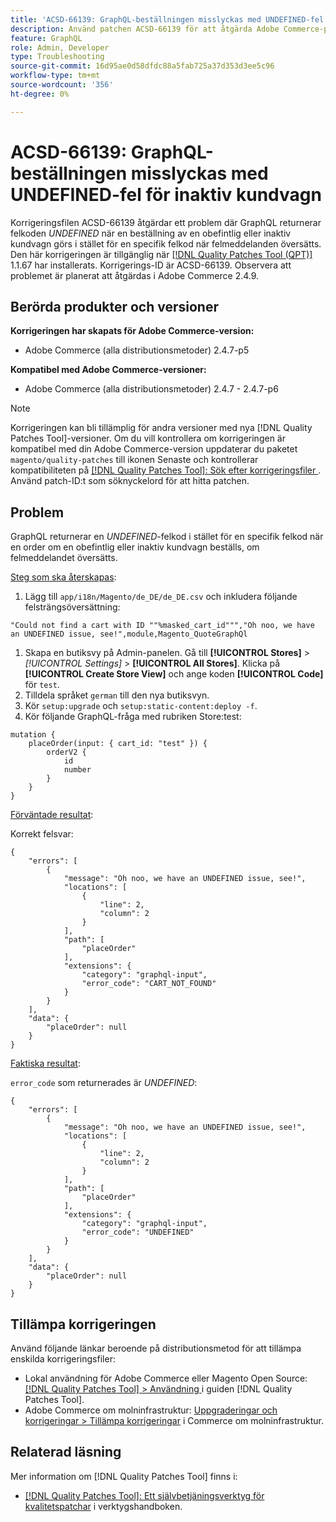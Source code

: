 ```yaml
---
title: 'ACSD-66139: GraphQL-beställningen misslyckas med UNDEFINED-fel för inaktiv kundvagn'
description: Använd patchen ACSD-66139 för att åtgärda Adobe Commerce-problemet där GraphQL returnerar en UNDEFINED-felkod i stället för en specifik när felmeddelanden översätts när en order om en obefintlig eller inaktiv kundvagn läggs.
feature: GraphQL
role: Admin, Developer
type: Troubleshooting
source-git-commit: 16d95ae0d58dfdc88a5fab725a37d353d3ee5c96
workflow-type: tm+mt
source-wordcount: '356'
ht-degree: 0%

---
```



# ACSD-66139: GraphQL-beställningen misslyckas med UNDEFINED-fel för inaktiv kundvagn

Korrigeringsfilen ACSD-66139 åtgärdar ett problem där GraphQL returnerar felkoden *UNDEFINED* när en beställning av en obefintlig eller inaktiv kundvagn görs i stället för en specifik felkod när felmeddelanden översätts. Den här korrigeringen är tillgänglig när [[!DNL Quality Patches Tool (QPT)]](/help/tools/quality-patches-tool/quality-patches-tool-to-self-serve-quality-patches.md) 1.1.67 har installerats. Korrigerings-ID är ACSD-66139. Observera att problemet är planerat att åtgärdas i Adobe Commerce 2.4.9.

## Berörda produkter och versioner

**Korrigeringen har skapats för Adobe Commerce-version:**

* Adobe Commerce (alla distributionsmetoder) 2.4.7-p5

**Kompatibel med Adobe Commerce-versioner:**

* Adobe Commerce (alla distributionsmetoder) 2.4.7 - 2.4.7-p6

>[!NOTE]
>
>Korrigeringen kan bli tillämplig för andra versioner med nya [!DNL Quality Patches Tool]-versioner. Om du vill kontrollera om korrigeringen är kompatibel med din Adobe Commerce-version uppdaterar du paketet `magento/quality-patches` till ikonen Senaste och kontrollerar kompatibiliteten på [[!DNL Quality Patches Tool]: Sök efter korrigeringsfiler ](https://experienceleague.adobe.com/tools/commerce-quality-patches/index.html?lang=sv-SE). Använd patch-ID:t som söknyckelord för att hitta patchen.

## Problem

GraphQL returnerar en *UNDEFINED*-felkod i stället för en specifik felkod när en order om en obefintlig eller inaktiv kundvagn beställs, om felmeddelandet översätts.

<u>Steg som ska återskapas</u>:

1. Lägg till `app/i18n/Magento/de_DE/de_DE.csv` och inkludera följande felsträngsöversättning:

```
"Could not find a cart with ID ""%masked_cart_id""","Oh noo, we have an UNDEFINED issue, see!",module,Magento_QuoteGraphQl
```

1. Skapa en butiksvy på Admin-panelen. Gå till **[!UICONTROL Stores]** > *[!UICONTROL Settings]* > **[!UICONTROL All Stores]**. Klicka på **[!UICONTROL Create Store View]** och ange koden **[!UICONTROL Code]** för `test`.
1. Tilldela språket `german` till den nya butiksvyn.
1. Kör `setup:upgrade` och `setup:static-content:deploy -f`.
1. Kör följande GraphQL-fråga med rubriken Store:test:

```
mutation {
    placeOrder(input: { cart_id: "test" }) {
        orderV2 {
            id
            number
        }
    }
}
```

<u>Förväntade resultat</u>:

Korrekt felsvar:

```
{
    "errors": [
        {
            "message": "Oh noo, we have an UNDEFINED issue, see!",
            "locations": [
                {
                    "line": 2,
                    "column": 2
                }
            ],
            "path": [
                "placeOrder"
            ],
            "extensions": {
                "category": "graphql-input",
                "error_code": "CART_NOT_FOUND"
            }
        }
    ],
    "data": {
        "placeOrder": null
    }
}
```

<u>Faktiska resultat</u>:

`error_code` som returnerades är *UNDEFINED*:

```
{
    "errors": [
        {
            "message": "Oh noo, we have an UNDEFINED issue, see!",
            "locations": [
                {
                    "line": 2,
                    "column": 2
                }
            ],
            "path": [
                "placeOrder"
            ],
            "extensions": {
                "category": "graphql-input",
                "error_code": "UNDEFINED"
            }
        }
    ],
    "data": {
        "placeOrder": null
    }
}
```

## Tillämpa korrigeringen

Använd följande länkar beroende på distributionsmetod för att tillämpa enskilda korrigeringsfiler:

* Lokal användning för Adobe Commerce eller Magento Open Source: [[!DNL Quality Patches Tool] > Användning ](/help/tools/quality-patches-tool/usage.md) i guiden [!DNL Quality Patches Tool].
* Adobe Commerce om molninfrastruktur: [Uppgraderingar och korrigeringar > Tillämpa korrigeringar](https://experienceleague.adobe.com/docs/commerce-cloud-service/user-guide/develop/upgrade/apply-patches.html?lang=sv-SE) i Commerce om molninfrastruktur.

## Relaterad läsning

Mer information om [!DNL Quality Patches Tool] finns i:

* [[!DNL Quality Patches Tool]: Ett självbetjäningsverktyg för kvalitetspatchar](/help/tools/quality-patches-tool/quality-patches-tool-to-self-serve-quality-patches.md) i verktygshandboken.
